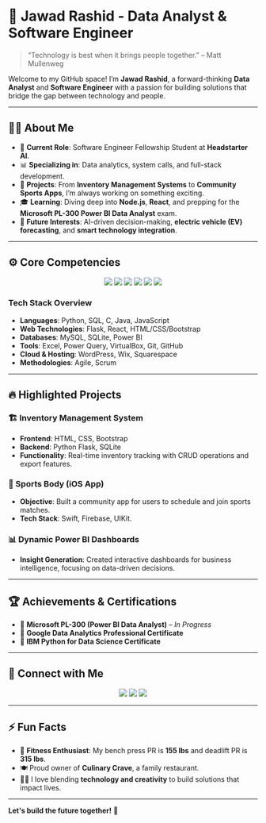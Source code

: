 # 🚀 Jawad Rashid - Data Analyst & Software Engineer



> “Technology is best when it brings people together.” – Matt Mullenweg

Welcome to my GitHub space! I’m **Jawad Rashid**, a forward-thinking **Data Analyst** and **Software Engineer** with a passion for building solutions that bridge the gap between technology and people.

---

## 🧑‍💻 About Me

- 💼 **Current Role**: Software Engineer Fellowship Student at **Headstarter AI**.
- 📊 **Specializing in**: Data analytics, system calls, and full-stack development.
- 🚀 **Projects**: From **Inventory Management Systems** to **Community Sports Apps**, I’m always working on something exciting.
- 🎓 **Learning**: Diving deep into **Node.js**, **React**, and prepping for the **Microsoft PL-300 Power BI Data Analyst** exam.
- 🤖 **Future Interests**: AI-driven decision-making, **electric vehicle (EV) forecasting**, and **smart technology integration**.

---

## ⚙️ Core Competencies

<p align="center">
  <img src="https://img.shields.io/badge/Python-3776AB?style=for-the-badge&logo=python&logoColor=white"/>
  <img src="https://img.shields.io/badge/SQL-4479A1?style=for-the-badge&logo=mysql&logoColor=white"/>
  <img src="https://img.shields.io/badge/JavaScript-F7DF1E?style=for-the-badge&logo=javascript&logoColor=black"/>
  <img src="https://img.shields.io/badge/React-61DAFB?style=for-the-badge&logo=react&logoColor=black"/>
  <img src="https://img.shields.io/badge/Flask-000000?style=for-the-badge&logo=flask&logoColor=white"/>
  <img src="https://img.shields.io/badge/Power%20BI-F2C811?style=for-the-badge&logo=powerbi&logoColor=black"/>
</p>

### Tech Stack Overview

- **Languages**: Python, SQL, C, Java, JavaScript
- **Web Technologies**: Flask, React, HTML/CSS/Bootstrap
- **Databases**: MySQL, SQLite, Power BI
- **Tools**: Excel, Power Query, VirtualBox, Git, GitHub
- **Cloud & Hosting**: WordPress, Wix, Squarespace
- **Methodologies**: Agile, Scrum

---

## 🔥 Highlighted Projects

### 🏗️ Inventory Management System
- **Frontend**: HTML, CSS, Bootstrap
- **Backend**: Python Flask, SQLite
- **Functionality**: Real-time inventory tracking with CRUD operations and export features.

### 📱 Sports Body (iOS App)
- **Objective**: Built a community app for users to schedule and join sports matches.
- **Tech Stack**: Swift, Firebase, UIKit.

### 📊 Dynamic Power BI Dashboards
- **Insight Generation**: Created interactive dashboards for business intelligence, focusing on data-driven decisions.

---

## 🏆 Achievements & Certifications

- 🌟 **Microsoft PL-300 (Power BI Data Analyst)** – *In Progress*
- 🏅 **Google Data Analytics Professional Certificate**
- 🧠 **IBM Python for Data Science Certificate**

---

## 💬 Connect with Me

<p align="center">
  <a href="mailto:jawad.rashid@example.com"><img src="https://img.shields.io/badge/Email-D14836?style=for-the-badge&logo=gmail&logoColor=white" /></a>
  <a href="https://linkedin.com/in/jawadra"><img src="https://img.shields.io/badge/LinkedIn-0A66C2?style=for-the-badge&logo=linkedin&logoColor=white" /></a>
  <a href="https://jawadrashid.dev"><img src="https://img.shields.io/badge/Portfolio-000000?style=for-the-badge&logo=firefox&logoColor=white" /></a>
</p>

---

## ⚡ Fun Facts

- 💪 **Fitness Enthusiast**: My bench press PR is **155 lbs** and deadlift PR is **315 lbs**.
- 🍽️ Proud owner of **Culinary Crave**, a family restaurant.
- 🧑‍🎨 I love blending **technology and creativity** to build solutions that impact lives.

---

**Let's build the future together!** 🌌
